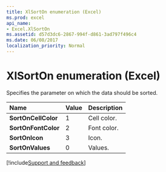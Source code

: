 ```yaml
---
title: XlSortOn enumeration (Excel)
ms.prod: excel
api_name:
- Excel.XlSortOn
ms.assetid: d57d3dc6-2867-994f-d861-3ad797f496c4
ms.date: 06/08/2017
localization_priority: Normal
---
```



# XlSortOn enumeration (Excel)

Specifies the parameter on which the data should be sorted.



|Name|Value|Description|
|:-----|:-----|:-----|
| **SortOnCellColor**|1|Cell color.|
| **SortOnFontColor**|2|Font color.|
| **SortOnIcon**|3|Icon.|
| **SortOnValues**|0|Values.|

[!include[Support and feedback](~/includes/feedback-boilerplate.md)]